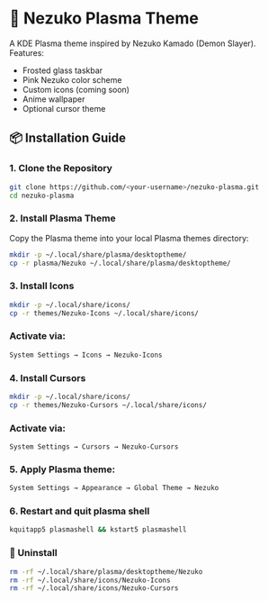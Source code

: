 # 🌸 Nezuko Plasma Theme

A KDE Plasma theme inspired by Nezuko Kamado (Demon Slayer).  
Features:
- Frosted glass taskbar
- Pink Nezuko color scheme
- Custom icons (coming soon)
- Anime wallpaper
- Optional cursor theme

## 📦 Installation Guide

### 1. Clone the Repository
```bash
git clone https://github.com/<your-username>/nezuko-plasma.git
cd nezuko-plasma
```
### 2. Install Plasma Theme

Copy the Plasma theme into your local Plasma themes directory:

```bash
mkdir -p ~/.local/share/plasma/desktoptheme/
cp -r plasma/Nezuko ~/.local/share/plasma/desktoptheme/
```
### 3. Install Icons
```bash
mkdir -p ~/.local/share/icons/
cp -r themes/Nezuko-Icons ~/.local/share/icons/
```
### Activate via:
```bash 
System Settings → Icons → Nezuko-Icons
```
### 4. Install Cursors
```bash
mkdir -p ~/.local/share/icons/
cp -r themes/Nezuko-Cursors ~/.local/share/icons/
```
### Activate via:
```System Settings → Cursors → Nezuko-Cursors```

### 5. Apply Plasma theme:
```bash
System Settings → Appearance → Global Theme → Nezuko
```
### 6. Restart and quit plasma shell
```bash
kquitapp5 plasmashell && kstart5 plasmashell
```

### 🧹 Uninstall
```bash
rm -rf ~/.local/share/plasma/desktoptheme/Nezuko
rm -rf ~/.local/share/icons/Nezuko-Icons
rm -rf ~/.local/share/icons/Nezuko-Cursors
```
